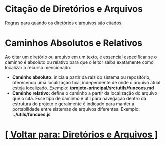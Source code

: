 # Citação de Diretórios e Arquivos

Regras para quando os diretórios e arquivos são citados.

# Caminhos Absolutos e Relativos

Ao citar um diretório ou arquivo em um texto, é essencial especificar se o caminho é absoluto ou relativo para que o leitor saiba exatamente como localizar o recurso mencionado.

- **Caminho absoluto:** inicia a partir da raiz do sistema ou repositório, oferecendo uma localização fixa, independente de onde o arquivo atual esteja localizado. Exemplo: **/projeto-principal/src/utils/funcoes.md**
- **Caminho relativo:** define o caminho a partir da localização do arquivo que o cita. Esse tipo de caminho é útil para navegação dentro da estrutura do projeto e geralmente é indicado para manter a portabilidade entre sistemas de arquivos diferentes. Exemplo: **../utils/funcoes.js**

# [[ Voltar para: Diretórios e Arquivos ]](./1-1-diretorios-arquivos.md)